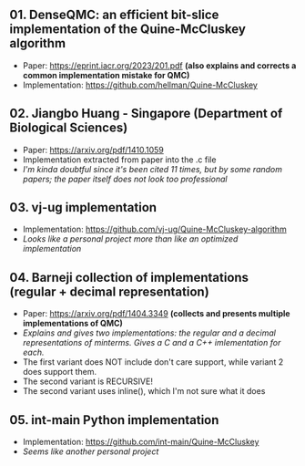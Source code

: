 ## 01. DenseQMC: an efficient bit-slice implementation of the Quine-McCluskey algorithm
- Paper:            https://eprint.iacr.org/2023/201.pdf <b>(also explains and corrects a common implementation mistake for QMC)</b>
- Implementation:   https://github.com/hellman/Quine-McCluskey

## 02. Jiangbo Huang - Singapore (Department of Biological Sciences)
- Paper: https://arxiv.org/pdf/1410.1059
- Implementation extracted from paper into the .c file
- <i>I'm kinda doubtful since it's been cited 11 times, but by some random papers; the paper itself does not look too professional</i>

## 03. vj-ug implementation
- Implementation: https://github.com/vj-ug/Quine-McCluskey-algorithm
- <i>Looks like a personal project more than like an optimized implementation</i>

## 04. Barneji collection of implementations (regular + decimal representation) 
- Paper: https://arxiv.org/pdf/1404.3349 <b>(collects and presents multiple implementations of QMC)</b>
- <i>Explains and gives two implementations: the regular and a decimal representations of minterms. Gives a C and a C++ imlementation for each.</i>
- The first variant does NOT include don't care support, while variant 2 does support them.
- The second variant is RECURSIVE!
- The second variant uses inline(), which I'm not sure what it does

## 05. int-main Python implementation
- Implementation: https://github.com/int-main/Quine-McCluskey
- <i>Seems like another personal project</i>
